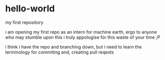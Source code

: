 # hello-world
my first repository 

i am opening my first repo as an intern for machine earth, ergo to anyone who may stumble upon this i truly appologise for this waste of your time ;P

i think i have the repo and branching down, but i need to learn the terminology for commiting and, creating pull reqests 
